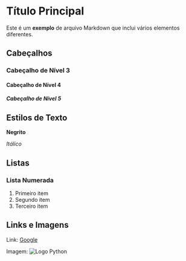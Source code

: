 # Título Principal

Este é um **exemplo** de arquivo Markdown que inclui vários elementos diferentes.

## Cabeçalhos

### Cabeçalho de Nível 3

#### Cabeçalho de Nível 4

##### Cabeçalho de Nível 5

## Estilos de Texto

**Negrito**

*Itálico*

## Listas

### Lista Numerada

1. Primeiro item
2. Segundo item
3. Terceiro item


## Links e Imagens

Link: [Google](http://www.google.com)

Imagem: ![Logo Python](https://www.python.org/static/community_logos/python-logo.png)
